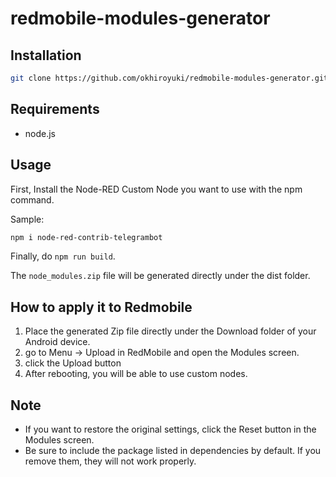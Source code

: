 # redmobile-modules-generator

## Installation

```bash
git clone https://github.com/okhiroyuki/redmobile-modules-generator.git
```

## Requirements

- node.js

## Usage

First, Install the Node-RED Custom Node you want to use with the npm command.

Sample:

```bash
npm i node-red-contrib-telegrambot
```

Finally, do `npm run build`.

The `node_modules.zip` file will be generated directly under the dist folder.

## How to apply it to Redmobile

1. Place the generated Zip file directly under the Download folder of your Android device.
2. go to Menu -> Upload in RedMobile and open the Modules screen.
3. click the Upload button
4. After rebooting, you will be able to use custom nodes.


## Note

- If you want to restore the original settings, click the Reset button in the Modules screen.
- Be sure to include the package listed in dependencies by default. If you remove them, they will not work properly.


